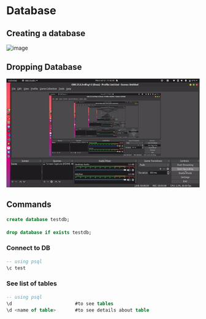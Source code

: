 # Database

## Creating a database

![image](./assets/create-database.gif)

## Dropping Database

![image](./assets/dropping-database.gif)

## Commands

```sql
create database testdb;

drop database if exists testdb;
```

### Connect to DB

```sql
-- using psql
\c test
```

### See list of tables

```sql
-- using psql
\d                       #to see tables
\d <name of table>       #to see details about table
```

